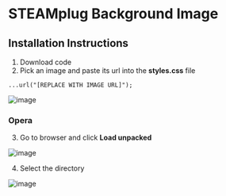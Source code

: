 # STEAMplug Background Image

## Installation Instructions

1. Download code
2. Pick an image and paste its url into the **styles.css** file
```
...url("[REPLACE WITH IMAGE URL]");
```

![image](https://github.com/seika5/steamplugbg/assets/69983436/a2795ff8-0a27-4c44-9ccc-8380e420ca3c)

### Opera

3. Go to browser and click **Load unpacked**
   
![image](https://github.com/seika5/steamplugbg/assets/69983436/17b300ef-edf8-43ff-b541-6cd3ecdbbdf1)

4. Select the directory

![image](https://github.com/seika5/steamplugbg/assets/69983436/e44c8813-8db4-4b9e-be18-b578c6664b3c)
